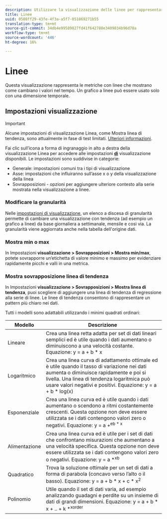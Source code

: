 ```yaml
---
description: Utilizzare la visualizzazione delle linee per rappresentare set di dati con tendenze (basati sul tempo)
title: Linee
uuid: 0508ff29-43fe-4f3a-a5f7-051869271b55
translation-type: tm+mt
source-git-commit: 34db4e99589827fd41f642788e3409834b96d78a
workflow-type: tm+mt
source-wordcount: '446'
ht-degree: 16%

---
```



# Linee

Questa visualizzazione rappresenta le metriche con linee che mostrano come cambiano i valori nel tempo. Un grafico a linee può essere usato solo con una dimensione temporale.

## Impostazioni visualizzazione

>[!IMPORTANT]
>
> Alcune impostazioni di visualizzazione Linea, come Mostra linea di tendenza, sono attualmente in fase di test limitati. [Ulteriori informazioni](https://docs.adobe.com/content/help/it-IT/analytics/landing/an-releases.html).

Fai clic sull’icona a forma di ingranaggio in alto a destra della visualizzazione Linea per accedere alle impostazioni [**di**](https://docs.adobe.com/content/help/en/analytics/analyze/analysis-workspace/visualizations/freeform-analysis-visualizations.html#section_D3BB5042A92245D8BF6BCF072C66624B) visualizzazione disponibili. Le impostazioni sono suddivise in categorie:

* Generale: impostazioni comuni tra i tipi di visualizzazione
* Asse: impostazioni che influiranno sull’asse x o y della visualizzazione della linea
* Sovrapposizioni - opzioni per aggiungere ulteriore contesto alla serie mostrata nella visualizzazione a linee.

### Modificare la granularità

Nelle [impostazioni di visualizzazione](/help/analyze/analysis-workspace/visualizations/freeform-analysis-visualizations.md#section_D3BB5042A92245D8BF6BCF072C66624B), un elenco a discesa di granularità permette di cambiare una visualizzazione con tendenza (ad esempio un grafico a linee) da base giornaliera a settimanale, mensile e così via. La granularità viene aggiornata anche nella tabella dell&#39;origine dati.

### Mostra min o max

In Impostazioni **visualizzazione > Sovrapposizioni > Mostra min/max**, potete sovrapporre un’etichetta di valore minimo e massimo per evidenziare rapidamente picchi e valli in una metrica.

### Mostra sovrapposizione linea di tendenza

In Impostazioni **visualizzazione > Sovrapposizioni > Mostra linea di tendenza**, puoi scegliere di aggiungere una linea di tendenza di regressione alla serie di linee. Le linee di tendenza consentono di rappresentare un pattern più chiaro nei dati.

Tutti i modelli sono adattabili utilizzando i minimi quadrati ordinari:

| Modello | Descrizione |
|---|---|
| Lineare | Crea una linea retta adatta per set di dati lineari semplici ed è utile quando i dati aumentano o diminuiscono a una velocità costante. Equazione: y = a + b * x |
| Logaritmico | Crea una linea curva di adattamento ottimale ed è utile quando il tasso di variazione nei dati aumenta o diminuisce rapidamente e poi si livella. Una linea di tendenza logaritmica può usare valori negativi e positivi. Equazione: y = a + b * log(x) |
| Esponenziale | Crea una linea curva ed è utile quando i dati aumentano o scendono a ritmi costantemente crescenti. Questa opzione non deve essere utilizzata se i dati contengono valori zero o negativi. Equazione: y = a +<sup>eb * x |
| Alimentazione | Crea una linea curva ed è utile per i set di dati che confrontano misurazioni che aumentano a una velocità specifica. Questa opzione non deve essere utilizzata se i dati contengono valori zero o negativi. Equazione: y = a *<sup>xb |
| Quadratico | Trova la soluzione ottimale per un set di dati a forma di parabola (concavo verso l’alto o il basso). Equazione: y = a + b * x + c * x<sup>2 |
| Polinomio | Utile quando il set di dati varia, ad esempio analizzando guadagni e perdite su un insieme di dati di grandi dimensioni. Equazione: y = a + b * x + .. + k *<sup>xorder |
